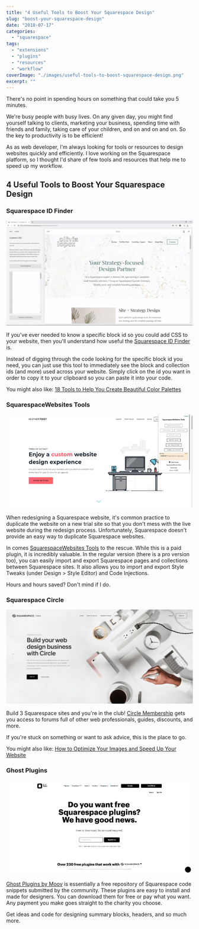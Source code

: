 ```yaml
---
title: "4 Useful Tools to Boost Your Squarespace Design"
slug: "boost-your-squarespace-design"
date: "2018-07-17"
categories: 
  - "squarespace"
tags: 
  - "extensions"
  - "plugins"
  - "resources"
  - "workflow"
coverImage: "./images/useful-tools-to-boost-squarespace-design.png"
excerpt: ""
---
```


There's no point in spending hours on something that could take you 5 minutes.

We're busy people with busy lives. On any given day, you might find yourself talking to clients, marketing your business, spending time with friends and family, taking care of your children, and on and on and on. So the key to productivity is to be efficient!

As as web developer, I'm always looking for tools or resources to design websites quickly and efficiently. I love working on the Squarespace platform, so I thought I'd share of few tools and resources that help me to speed up my workflow.


## 4 Useful Tools to Boost Your Squarespace Design

### Squarespace ID Finder

![](./images/sqs-id-finder-video.gif)

If you've ever needed to know a specific block id so you could add CSS to your website, then you'll understand how useful the [Squarespace ID Finder](https://heathertovey.com/squarespace-id-finder/) is.

Instead of digging through the code looking for the specific block id you need, you can just use this tool to immediately see the block and collection ids (and more) used across your website. Simply click on the id you want in order to copy it to your clipboard so you can paste it into your code.

You might also like: [18 Tools to Help You Create Beautiful Color Palettes](/blog/color-palette-tools)

### SquarespaceWebsites Tools

![ SquarespaceWebsites Tools is a plain but powerful Chrome extension with all the tools to import and export at your fingertips. ](./images/squarespacewebsites-tools.png)

When redesigning a Squarespace website, it's common practice to duplicate the website on a new trial site so that you don't mess with the live website during the redesign process. Unfortunately, Squarespace doesn't provide an easy way to duplicate Squarespace websites.

In comes [SquarespaceWebsites Tools](https://www.squarewebsites.org/squarespacewebsites-tools-extension-pro) to the rescue. While this is a paid plugin, it is incredibly valuable. In the regular version (there is a pro version too), you can easily import and export Squarespace pages and collections between Squarespace sites. It also allows you to import and export Style Tweaks (under Design > Style Editor) and Code Injections.

Hours and hours saved? Don't mind if I do.

### Squarespace Circle

![](./images/squarespace-circle-1024x517.png)

Build 3 Squarespace sites and you're in the club! [Circle Membership](https://circle.squarespace.com/) gets you access to forums full of other web professionals, guides, discounts, and more.

If you're stuck on something or want to ask advice, this is the place to go.

You might also like: [How to Optimize Your Images and Speed Up Your Website](/blog/optimize-your-images)

### Ghost Plugins

![Do you want free Squarespace plugins? We have good news.](./images/ghost-plugins.png)

[Ghost Plugins by Moov](https://www.ghostplugins.com/) is essentially a free repository of Squarespace code snippets submitted by the community. These plugins are easy to install and made for designers. You can download them for free or pay what you want. Any payment you make goes straight to the charity you choose.

Get ideas and code for designing summary blocks, headers, and so much more.
